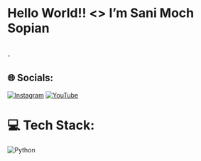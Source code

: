 # Hello World!! <> I’m Sani Moch Sopian<br> 
<br>-
## 🌐 Socials:
[![Instagram](https://img.shields.io/badge/Instagram-%23E4405F.svg?logo=Instagram&logoColor=white)](https://instagram.com/sanimoch_sopian) [![YouTube](https://img.shields.io/badge/YouTube-%23FF0000.svg?logo=YouTube&logoColor=white)](https://youtube.com/@SiBuJangGarut) 

# 💻 Tech Stack:
![Python](https://img.shields.io/badge/python-3670A0?style=for-the-badge&logo=python&logoColor=ffdd54)


<!-- Proudly created with GPRM ( https://gprm.itsvg.in ) -->

